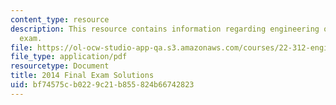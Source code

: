 ```yaml
---
content_type: resource
description: This resource contains information regarding engineering of nuclear reactors
  exam.
file: https://ol-ocw-studio-app-qa.s3.amazonaws.com/courses/22-312-engineering-of-nuclear-reactors-fall-2015/bf74575cb0229c21b855824b66742823_MIT22_312F15_final_2014Sol.pdf
file_type: application/pdf
resourcetype: Document
title: 2014 Final Exam Solutions
uid: bf74575c-b022-9c21-b855-824b66742823
---
```

